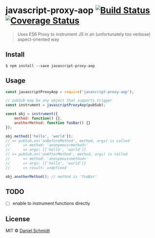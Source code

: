 # javascript-proxy-aop [![Build Status](https://travis-ci.org/DanielMSchmidt/javascript-proxy-aop.svg?branch=master)](https://travis-ci.org/DanielMSchmidt/javascript-proxy-aop) [![Coverage Status](https://coveralls.io/repos/github/DanielMSchmidt/javascript-proxy-aop/badge.svg?branch=master)](https://coveralls.io/github/DanielMSchmidt/javascript-proxy-aop?branch=master)

> Uses ES6 Proxy to instrument JS in an (unfortunately too verbose) aspect-oriented way


## Install

```
$ npm install --save javascript-proxy-aop
```


## Usage

```js
const javascriptProxyAop = require('javascript-proxy-aop');

// pubSub may be any object that supports trigger
const instrument = javascriptProxyAop(pubSub);

const obj = instrument({
	method: function() {},
	anotherMethod: function fooBar() {}
});

obj.method(['hello', 'world']);
// => pubSub.on('onBeforeMethod', method, args) is called
//		=> method: 'anonymous<method>'
//		=> args: [['hello', 'world']]
// => pubSub.on('onAfterMethod', method, args) is called
//		=> method: 'anonymous<method>'
//		=> args: [['hello', 'world']]
//		=> result: undefined

obj.anotherMethod(); // method is 'fooBar'
```

## TODO

- [ ] enable to instrument functions directly


## License

MIT © [Daniel Schmidt](http://danielmschmidt.de)
